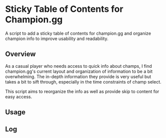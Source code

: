 # Sticky Table of Contents for Champion.gg

A script to add a sticky table of contents for champion.gg and organize champion info to improve usability and readability.

## Overview

As a casual player who needs access to quick info about champs, I find champion.gg's current layout and organization of information to be a bit overwhelming. The in-depth information they provide is very useful but takes a bit to sift through, especially in the time constraints of champ select.

This script aims to reorganize the info as well as provide skip to content for easy access.

## Usage


## Log
